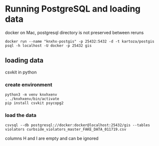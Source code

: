 # Running PostgreSQL and loading data

docker on Mac, postgresql directory is not preserved between reruns

```
docker run --name "knxhx-postgis" -p 25432:5432 -d -t kartoza/postgis
psql -h localhost -U docker -p 25432 gis
```

## loading data

csvkit in python

### create environment
```
python3 -m venv knxhxenv
. ./knxhxenv/bin/activate
pip install csvkit psycopg2
```

### load the data

```
csvsql --db postgresql://docker:docker@localhost:25432/gis --tables violators curbside_violators_master_FAKE_DATA_011719.csv
```

columns H and I are empty and can be ignored

